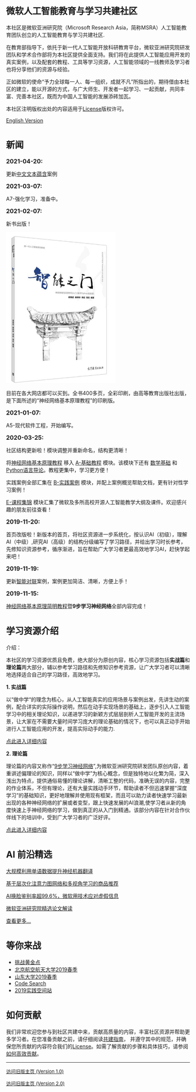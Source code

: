 # <font size=5>微软人工智能教育与学习共建社区</font>
本社区是微软亚洲研究院（Microsoft Research Asia，简称MSRA）人工智能教育团队创立的人工智能教育与学习共建社区.

在教育部指导下，依托于新一代人工智能开放科研教育平台，微软亚洲研究院研发团队和学术合作部将为本社区提供全面支持。我们将在此提供人工智能应用开发的真实案例，以及配套的教程、工具等学习资源，人工智能领域的一线教师及学习者也将分享他们的资源与经验。

正如微软的使命“予力全球每一人、每一组织，成就不凡”所指出的，期待借由本社区的建立，能以开源的方式，与广大师生、开发者一起学习、一起贡献，共同丰富、完善本社区，既而为中国人工智能的发展添砖加瓦。


本社区注明版权出处的内容适用于[License](./LICENSE.md)版权许可。

[English Version](./0-EnglishVersion/README.md)

# <font size=5>新闻</font>

**<font size=3>2021-04-20:</font>**  

更新[中文文本蕴含](./B-实践案例/B17-快速构建中文文本蕴含深度学习模型/Readme.md)案例

**<font size=3>2021-03-07:</font>**

A7-强化学习，准备中。

**<font size=3>2021-02-07:</font>**

新书出版！

<img src="./A-基础教程/A2-神经网络基本原理/Images/cover.png" width=300/>

目前在各大网店都可以买到。全书400多页，全彩印刷，由高等教育出版社出版，是下面所述的“神经网络基本原理教程”的印刷版。

**<font size=3>2021-01-07:</font>**

A5-现代软件工程，开始编写。


**<font size=3>2020-03-25:</font>**

社区结构更新啦！模块调整并重新命名，结构更清晰！

将[神经网络基本原理教程](https://aka.ms/beginnerAI) 移入 [A-基础教程](https://github.com/microsoft/ai-edu/tree/master/A-基础教程) 模块。该模块下还有 [数学基础](https://github.com/microsoft/ai-edu/tree/master/A-基础教程/A1-PythonBasic/math_intro) 和 [Python语言导论](https://github.com/microsoft/ai-edu/tree/master/A-基础教程/A1-PythonBasic/py_intro)。教程更集中，学习更方便！

实践案例全部汇集在 [B-实践案例](https://github.com/microsoft/ai-edu/tree/master/B-实践案例) 模块，并配上案例概览帮助文档，更有针对性学习案例！

[E-课程集锦](https://github.com/microsoft/ai-edu/tree/master/E-课程集锦/) 模块汇集了微软及多所高校开源人工智能教学大纲及课件。欢迎感兴趣的朋友前往查看！

**<font size=3>2019-11-20:</font>**

首页改版啦！新版本的首页，将社区资源进一步系统化，按认识AI（初级），理解AI（中级）,研究AI（高级）的结构分级编写了学习路径，并给出学习时长参考，先修知识资源参考，循序渐进，旨在帮助广大学习者更最高效地学习AI，赶快学起来吧！

**<font size=3>2019-11-19:</font>**

更新[智能对联](./B-实践案例/B13-AI对联生成案例)案例，案例更加简洁、清晰，方便上手！

**<font size=3>2019-11-15:</font>**

[神经网络基本原理简明教程](https://aka.ms/beginnerAI)暨**9步学习神经网络**全部内容完成！

# <font size=5>学习资源介绍</font>
介绍：

本社区的学习资源优质且免费，绝大部分为原创内容，核心学习资源包括**实战篇**和**理论篇**两大部分，辅以参考学习路径和先修知识参考资源，让广大学习者可以清晰地选择适合自己的学习路径，高效地学习。

**1. 实战篇**

以“做中学“的理念为核心，从人工智能真实的应用场景与案例出发，先讲生动的案例，配合详实的实际操作说明，然后在动手实现场景的基础上，逐步引入人工智能学习中的相关理论知识，以递进学习的新颖方式层层剖析人工智能开发的主流场景，让大家在不需要大量时间学习庞大的理论基础的情况下，也可以真正动手开始进行人工智能应用的开发，提高实际动手的能力.

[点此进入详细内容](https://github.com/microsoft/ai-edu/tree/master/B-实践案例)


**2. 理论篇**

理论篇的内容又称作“[9步学习神经网络](https://aka.ms/beginnerAI )”,为微软亚洲研究院研发团队原创内容，着重讲述偏理论的知识，同样以“做中学”为核心概念，但是独特地以化繁为简，深入浅出为特点，提供通俗易懂的理论讲解，清晰工整的代码，准确无误的内容，完整的作业体系，不但有理论，还有大量实践动手环节，帮助读者不但迅速掌握“深度学习”的基础知识，更好地理解并使用现有框架，而且可以助力读者快速学习最新出现的各种神经网络的扩展或者变型，跟上快速发展的AI浪潮,使学习者从新的角度快速上手神经网络的学习，做到真正的从入门到精通。该部分内容在针对合作伙伴线下的培训中，受到广大学习者的广泛好评。

[点此进入详细内容](https://github.com/microsoft/ai-edu/tree/master/A-基础教程)


# <font size=5>AI 前沿精选</font>
[大规模利用单语数据提升神经机器翻译](https://www.msra.cn/zh-cn/news/features/emnlp-2019-exploiting-monolingual-data-at-scale-for-nmt)

[基于层次化注意力图网络和多视角学习的商品推荐](https://www.msra.cn/zh-cn/news/features/emnlp-2019-rmg)

[AI换脸鉴别率超99.6%，微软用技术应对虚假信息](https://www.msra.cn/zh-cn/news/features/ai-detect-fake-face)

[微软亚洲研究院精选论文解读](https://www.msra.cn/zh-cn/news/features/emnlp-2019)

[查看更多...](https://www.msra.cn/zh-cn/news?wd&content-type=posts)


# <font size=5>等你来战</font>
  - [挑战黄金点](./C-挑战项目/GoldenNumberGame)
  - [北京航空航天大学2019春季](./C-挑战项目/BeihangUniversity2019Spring)
  - [山东大学2019春季](./C-挑战项目/ShandongUniversity2019Spring)
  - [Code Search](./C-挑战项目/CodeSearch)
  - [2019实践空间站](./C-挑战项目/2019studentclub)


# <font size=5>如何贡献</font>
我们非常欢迎您参与到社区共建中来，贡献高质量的内容，丰富社区资源并帮助更多学习者。在您准备贡献之前，请仔细阅读[共建指南](./CONTRIBUTING.md)， 并遵守其中的规范，并确保您所贡献的内容符合我们的[License](./LICENSE.md)。如需了解贡献的步骤和具体技巧，请参阅[如何高效贡献](./contribute_efficiently.md)。

----

<font size=2>[访问旧版主页 (Version 1.0)](./README_1.0.md)</font>

<font size=2>[访问旧版主页 (Version 2.0)](./README_2.0.md)</font>